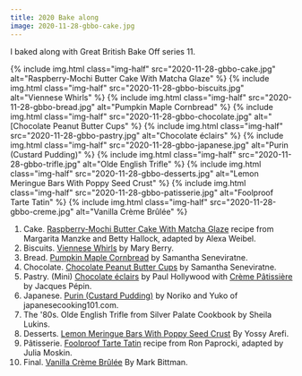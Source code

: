 ```yaml
---
title: 2020 Bake along
image: 2020-11-28-gbbo-cake.jpg
---
```


I baked along with Great British Bake Off series 11.

<div class="photos">
{% include img.html class="img-half" src="2020-11-28-gbbo-cake.jpg" alt="Raspberry-Mochi Butter Cake With Matcha Glaze" %}
{% include img.html class="img-half" src="2020-11-28-gbbo-biscuits.jpg" alt="Viennese Whirls" %}
{% include img.html class="img-half" src="2020-11-28-gbbo-bread.jpg" alt="Pumpkin Maple Cornbread" %}
{% include img.html class="img-half" src="2020-11-28-gbbo-chocolate.jpg" alt="[Chocolate Peanut Butter Cups" %}
{% include img.html  class="img-half" src="2020-11-28-gbbo-pastry.jpg" alt="Chocolate éclairs" %}
{% include img.html  class="img-half" src="2020-11-28-gbbo-japanese.jpg" alt="Purin (Custard Pudding)" %}
{% include img.html  class="img-half" src="2020-11-28-gbbo-trifle.jpg" alt="Olde English Trifle" %}
{% include img.html  class="img-half" src="2020-11-28-gbbo-desserts.jpg" alt="Lemon Meringue Bars With Poppy Seed Crust" %}
{% include img.html  class="img-half" src="2020-11-28-gbbo-patisserie.jpg" alt="Foolproof Tarte Tatin" %}
{% include img.html  class="img-half" src="2020-11-28-gbbo-creme.jpg" alt="Vanilla Crème Brûlée" %}
</div>


1. Cake. [Raspberry-Mochi Butter Cake With Matcha Glaze](https://cooking.nytimes.com/recipes/1020337-raspberry-mochi-butter-cake-with-matcha-glaze) recipe from Margarita Manzke and Betty Hallock, adapted by Alexa Weibel.
2. Biscuits. [Viennese Whirls](https://www.pbs.org/food/recipes/mary-berrys-viennese-whirls/) by Mary Berry.
3. Bread. [Pumpkin Maple Cornbread](https://cooking.nytimes.com/recipes/1020591-pumpkin-maple-cornbread) by Samantha Seneviratne.
4. Chocolate. [Chocolate Peanut Butter Cups](https://cooking.nytimes.com/recipes/1018460-chocolate-peanut-butter-cups) by Samantha Seneviratne.
5. Pastry. (Mini) [Chocolate éclairs](https://www.bbc.co.uk/food/recipes/pauls_chocolate_clairs_59944) by Paul Hollywood with [Crème Pâtissière](https://www.foodandwine.com/recipes/creme-patissiere) by Jacques Pépin.
6. Japanese. [Purin (Custard Pudding)](https://www.japanesecooking101.com/purin-custard-pudding-recipe/) by Noriko and Yuko of japanesecooking101.com.
7. The '80s. Olde English Trifle from Silver Palate Cookbook by Sheila Lukins.
8. Desserts. [Lemon Meringue Bars With Poppy Seed Crust](https://cooking.nytimes.com/recipes/1019277-lemon-meringue-bars-with-poppy-seed-crust) By Yossy Arefi.
9. Pâtisserie. [Foolproof Tarte Tatin](https://cooking.nytimes.com/recipes/1016883-foolproof-tarte-tatin) recipe from Ron Paprocki, adapted by Julia Moskin.
10. Final. [Vanilla Crème Brûlée](https://cooking.nytimes.com/recipes/9039-vanilla-creme-brulee) By Mark Bittman.
